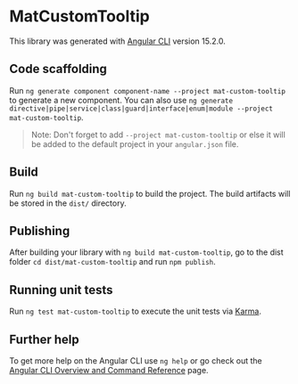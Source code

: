 # MatCustomTooltip

This library was generated with [Angular CLI](https://github.com/angular/angular-cli) version 15.2.0.

## Code scaffolding

Run `ng generate component component-name --project mat-custom-tooltip` to generate a new component. You can also use `ng generate directive|pipe|service|class|guard|interface|enum|module --project mat-custom-tooltip`.
> Note: Don't forget to add `--project mat-custom-tooltip` or else it will be added to the default project in your `angular.json` file. 

## Build

Run `ng build mat-custom-tooltip` to build the project. The build artifacts will be stored in the `dist/` directory.

## Publishing

After building your library with `ng build mat-custom-tooltip`, go to the dist folder `cd dist/mat-custom-tooltip` and run `npm publish`.

## Running unit tests

Run `ng test mat-custom-tooltip` to execute the unit tests via [Karma](https://karma-runner.github.io).

## Further help

To get more help on the Angular CLI use `ng help` or go check out the [Angular CLI Overview and Command Reference](https://angular.io/cli) page.
